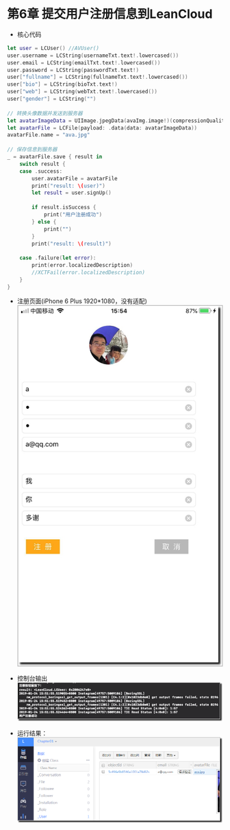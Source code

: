 
# 第6章 提交用户注册信息到LeanCloud


- 核心代码
```swift
let user = LCUser() //AVUser()
user.username = LCString(usernameTxt.text!.lowercased())
user.email = LCString(emailTxt.text!.lowercased())
user.password = LCString(passwordTxt.text!)
user["fullname"] = LCString(fullnameTxt.text!.lowercased())
user["bio"] = LCString(bioTxt.text!)
user["web"] = LCString(webTxt.text!.lowercased())
user["gender"] = LCString("")

// 转换头像数据并发送到服务器
let avatarImageData = UIImage.jpegData(avaImg.image!)(compressionQuality: 0.5)!
let avatarFile = LCFile(payload: .data(data: avatarImageData))
avatarFile.name = "ava.jpg"

// 保存信息到服务器
_ = avatarFile.save { result in
    switch result {
    case .success:
        user.avatarFile = avatarFile
        print("result: \(user)")
        let result = user.signUp()

        if result.isSuccess {
            print("用户注册成功")
        } else {
            print("")
        }
        print("result: \(result)")

    case .failure(let error):
        print(error.localizedDescription)
        //XCTFail(error.localizedDescription)
    }
}
```

- 注册页面(iPhone 6 Plus 1920*1080，没有适配)  
![](images/00_Screen.jpg)

- 控制台输出
![](images/01_Console.png)

- 运行结果：  
![](images/02_Result.png)
